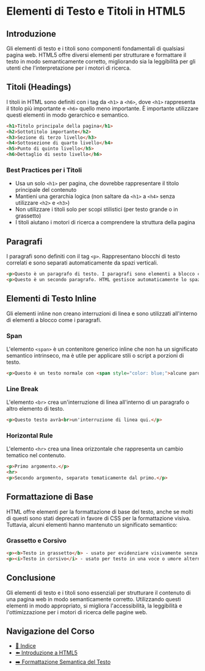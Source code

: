 # Elementi di Testo e Titoli in HTML5

## Introduzione

Gli elementi di testo e i titoli sono componenti fondamentali di qualsiasi pagina web. HTML5 offre diversi elementi per strutturare e formattare il testo in modo semanticamente corretto, migliorando sia la leggibilità per gli utenti che l'interpretazione per i motori di ricerca.

## Titoli (Headings)

I titoli in HTML sono definiti con i tag da `<h1>` a `<h6>`, dove `<h1>` rappresenta il titolo più importante e `<h6>` quello meno importante. È importante utilizzare questi elementi in modo gerarchico e semantico.

```html
<h1>Titolo principale della pagina</h1>
<h2>Sottotitolo importante</h2>
<h3>Sezione di terzo livello</h3>
<h4>Sottosezione di quarto livello</h4>
<h5>Punto di quinto livello</h5>
<h6>Dettaglio di sesto livello</h6>
```

### Best Practices per i Titoli

- Usa un solo `<h1>` per pagina, che dovrebbe rappresentare il titolo principale del contenuto
- Mantieni una gerarchia logica (non saltare da `<h1>` a `<h4>` senza utilizzare `<h2>` e `<h3>`)
- Non utilizzare i titoli solo per scopi stilistici (per testo grande o in grassetto)
- I titoli aiutano i motori di ricerca a comprendere la struttura della pagina

## Paragrafi

I paragrafi sono definiti con il tag `<p>`. Rappresentano blocchi di testo correlati e sono separati automaticamente da spazi verticali.

```html
<p>Questo è un paragrafo di testo. I paragrafi sono elementi a blocco che contengono testo e possono includere altri elementi inline.</p>
<p>Questo è un secondo paragrafo. HTML gestisce automaticamente lo spazio tra i paragrafi.</p>
```

## Elementi di Testo Inline

Gli elementi inline non creano interruzioni di linea e sono utilizzati all'interno di elementi a blocco come i paragrafi.

### Span

L'elemento `<span>` è un contenitore generico inline che non ha un significato semantico intrinseco, ma è utile per applicare stili o script a porzioni di testo.

```html
<p>Questo è un testo normale con <span style="color: blue;">alcune parole in blu</span> grazie all'elemento span.</p>
```

### Line Break

L'elemento `<br>` crea un'interruzione di linea all'interno di un paragrafo o altro elemento di testo.

```html
<p>Questo testo avrà<br>un'interruzione di linea qui.</p>
```

### Horizontal Rule

L'elemento `<hr>` crea una linea orizzontale che rappresenta un cambio tematico nel contenuto.

```html
<p>Primo argomento.</p>
<hr>
<p>Secondo argomento, separato tematicamente dal primo.</p>
```

## Formattazione di Base

HTML offre elementi per la formattazione di base del testo, anche se molti di questi sono stati deprecati in favore di CSS per la formattazione visiva. Tuttavia, alcuni elementi hanno mantenuto un significato semantico:

### Grassetto e Corsivo

```html
<p><b>Testo in grassetto</b> - usato per evidenziare visivamente senza importanza semantica</p>
<p><i>Testo in corsivo</i> - usato per testo in una voce o umore alternativo</p>
```

## Conclusione

Gli elementi di testo e i titoli sono essenziali per strutturare il contenuto di una pagina web in modo semanticamente corretto. Utilizzando questi elementi in modo appropriato, si migliora l'accessibilità, la leggibilità e l'ottimizzazione per i motori di ricerca delle pagine web.

## Navigazione del Corso
- [📑 Indice](../README.md)
- [⬅️ Introduzione a HTML5](../01-IntroduzioneHTML5/README.md)
- [➡️ Formattazione Semantica del Testo](./02-FormattazioneSemantica.md)